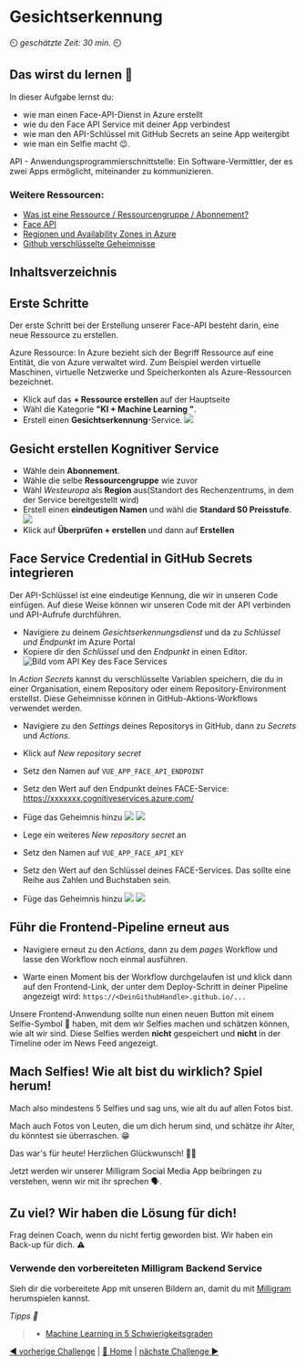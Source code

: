 # Gesichtserkennung

⏲️ _geschätzte Zeit: 30 min._ ⏲️

## Das wirst du lernen 🎯

In dieser Aufgabe lernst du:

- wie man einen Face-API-Dienst in Azure erstellt
- wie du den Face API Service mit deiner App verbindest
- wie man den API-Schlüssel mit GitHub Secrets an seine App weitergibt
- wie man ein Selfie macht 😉.

API - Anwendungsprogrammierschnittstelle: Ein Software-Vermittler, der es zwei Apps ermöglicht, miteinander zu kommunizieren.

### Weitere Ressourcen:

- [Was ist eine Ressource / Ressourcengruppe / Abonnement?](https://docs.microsoft.com/azure/cloud-adoption-framework/govern/resource-consistency/resource-access-management)
- [Face API](https://azure.microsoft.com/services/cognitive-services/face/)
- [Regionen und Availability Zones in Azure](https://docs.microsoft.com/azure/availability-zones/az-overview)
- [Github verschlüsselte Geheimnisse](https://docs.github.com/en/actions/reference/encrypted-secrets)

## Inhaltsverzeichnis

## Erste Schritte

Der erste Schritt bei der Erstellung unserer Face-API besteht darin, eine neue Ressource zu erstellen.

Azure Ressource: In Azure bezieht sich der Begriff Ressource auf eine Entität, die von Azure verwaltet wird. Zum Beispiel werden virtuelle Maschinen, virtuelle Netzwerke und Speicherkonten als Azure-Ressourcen bezeichnet.

- Klick auf das **+ Ressource erstellen** auf der Hauptseite
- Wähl die Kategorie **"KI + Machine Learning "**.
- Erstell einen **Gesichtserkennung**-Service.
  ![](./images/dark/create-face.png)

## Gesicht erstellen Kognitiver Service

- Wähle dein **Abonnement**.
- Wähle die selbe **Ressourcengruppe** wie zuvor
- Wähl _Westeuropa_ als **Region** aus(Standort des Rechenzentrums, in dem der Service bereitgestellt wird)
- Erstell einen **eindeutigen Namen** und wähl die **Standard S0 Preisstufe**.
  ![](./images/dark/create-face-options.png)
- Klick auf **Überprüfen + erstellen** und dann auf **Erstellen**

## Face Service Credential in GitHub Secrets integrieren

Der API-Schlüssel ist eine eindeutige Kennung, die wir in unseren Code einfügen. Auf diese Weise können wir unseren Code mit der API verbinden und API-Aufrufe durchführen.

- Navigiere zu deinem _Gesichtserkennungsdienst_ und da zu _Schlüssel und Endpunkt_ im Azure Portal
- Kopiere dir den _Schlüssel_ und den _Endpunkt_ in einen Editor.
  ![Bild vom API Key des Face Services](./images/dark/milligram-face-api-access-keys.png)

In _Action Secrets_ kannst du verschlüsselte Variablen speichern, die du in einer Organisation, einem Repository oder einem Repository-Environment erstellst. Diese Geheimnisse können in GitHub-Aktions-Workflows verwendet werden.

- Navigiere zu den _Settings_ deines Repositorys in GitHub, dann zu _Secrets_ und _Actions_.
- Klick auf _New repository secret_
- Setz den Namen auf `VUE_APP_FACE_API_ENDPOINT`
- Setz den Wert auf den Endpunkt deines FACE-Service: https://xxxxxxx.cognitiveservices.azure.com/
- Füge das Geheimnis hinzu
  ![](./images/dark/vue-app-face-api-endpoint-secret.png#gh-dark-mode-only)
  ![](./images/light/vue-app-face-api-endpoint-secret.png#gh-light-mode-only)

- Lege ein weiteres _New repository secret_ an
- Setz den Namen auf `VUE_APP_FACE_API_KEY`
- Setz den Wert auf den Schlüssel deines FACE-Services. Das sollte eine Reihe aus Zahlen und Buchstaben sein.
- Füge das Geheimnis hinzu
  ![](./images/dark/vue-app-face-api-key-secret.png#gh-dark-mode-only)
  ![](./images/light/vue-app-face-api-key-secret.png#gh-light-mode-only)

## Führ die Frontend-Pipeline erneut aus

- Navigiere erneut zu den _Actions_, dann zu dem _pages_ Workflow und lasse den Workflow noch einmal ausführen.

- Warte einen Moment bis der Workflow durchgelaufen ist und klick dann auf den Frontend-Link, der unter dem Deploy-Schritt in deiner Pipeline angezeigt wird: `https://<DeinGithubHandle>.github.io/...`

Unsere Frontend-Anwendung sollte nun einen neuen Button mit einem Selfie-Symbol 🤩 haben, mit dem wir Selfies machen und schätzen können, wie alt wir sind.
Diese Selfies werden **nicht** gespeichert und **nicht** in der Timeline oder im News Feed angezeigt.

## Mach Selfies! Wie alt bist du wirklich? Spiel herum!

Mach also mindestens 5 Selfies und sag uns, wie alt du auf allen Fotos bist.

Mach auch Fotos von Leuten, die um dich herum sind, und schätze ihr Alter, du könntest sie überraschen. 😁

Das war's für heute! Herzlichen Glückwunsch! 🥳🙏

Jetzt werden wir unserer Milligram Social Media App beibringen zu verstehen, wenn wir mit ihr sprechen 🗣️.

## Zu viel? Wir haben die Lösung für dich!

Frag deinen Coach, wenn du nicht fertig geworden bist. Wir haben ein Back-up für dich. ⚠️

### Verwende den vorbereiteten Milligram Backend Service

Sieh dir die vorbereitete App mit unseren Bildern an, damit du mit [Milligram](https://codeunicornmartha.github.io/FemaleAIAppInnovationEcosystem/#/?stack-key=a78e2b9a) herumspielen kannst.

_Tipps 📝_

> - [Machine Learning in 5 Schwierigkeitsgraden](https://youtu.be/5q87K1WaoFI)

[◀ vorherige Challenge](../../day1/Application/DE_README.md) | [🔼 Home](../../README.md) | [nächste Challenge ▶](../Speech/DE_README.md)
